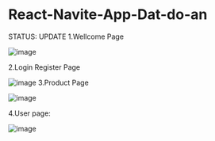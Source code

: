 # React-Navite-App-Dat-do-an
STATUS: UPDATE
1.Wellcome Page

![image](https://github.com/huu77/React-Navite-App-Dat-do-an/assets/97447370/00e25f4d-79c7-4631-a6d9-93028a732b1a)

2.Login Register Page

![image](https://github.com/huu77/React-Navite-App-Dat-do-an/assets/97447370/c28dbf37-1977-47c1-bab4-76c97c78dddf)
3.Product Page

![image](https://github.com/huu77/React-Navite-App-Dat-do-an/assets/97447370/97b498cf-0dd3-4184-9bb0-d5af96c797d6)


4.User page:

![image](https://github.com/huu77/React-Navite-App-Dat-do-an/assets/97447370/52423149-2243-4e3d-9a4e-cc5a04ea53fb)


